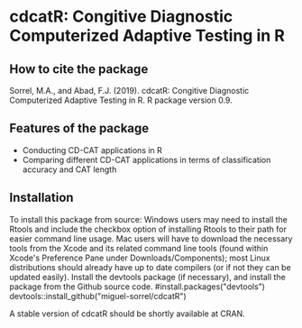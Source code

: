 # cdcatR: Congitive Diagnostic Computerized Adaptive Testing in R

## How to cite the package

Sorrel, M.A., and Abad, F.J. (2019). cdcatR: Congitive Diagnostic Computerized Adaptive Testing in R. R package version 0.9.

## Features of the package
* Conducting CD-CAT applications in R
* Comparing different CD-CAT applications in terms of classification accuracy and CAT length

## Installation

To install this package from source:
Windows users may need to install the Rtools and include the checkbox option of installing Rtools to their path for easier command line usage. Mac users will have to download the necessary tools from the Xcode and its related command line tools (found within Xcode's Preference Pane under Downloads/Components); most Linux distributions should already have up to date compilers (or if not they can be updated easily).
Install the devtools package (if necessary), and install the package from the Github source code.
#install.packages("devtools")
devtools::install_github("miguel-sorrel/cdcatR")

A stable version of cdcatR should be shortly available at CRAN.
